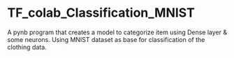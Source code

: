 # TF_colab_Classification_MNIST
A pynb program that creates a model to categorize item using Dense layer &amp; some neurons.
Using MNIST dataset as base for classification of the clothing data.
